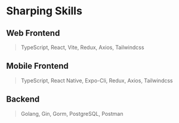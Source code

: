 # Sharping Skills

## Web Frontend
> TypeScript, React, Vite, Redux, Axios, Tailwindcss

## Mobile Frontend
> TypeScript, React Native, Expo-Cli, Redux, Axios, Tailwindcss

## Backend
> Golang, Gin, Gorm, PostgreSQL, Postman
